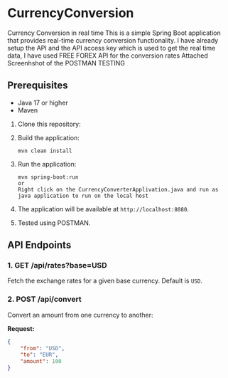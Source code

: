 # CurrencyConversion
Currency Conversion in real time
This is a simple Spring Boot application that provides real-time currency conversion functionality.
I have already setup the API and the API access key which is used to get the real time data, I have used FREE FOREX API for the conversion rates
Attached Screenhshot of the POSTMAN TESTING

## Prerequisites

- Java 17 or higher
- Maven

1.  Clone this repository:


2. Build the application:

    ```
    mvn clean install
    ```

3. Run the application:

    ```
    mvn spring-boot:run
    or
    Right click on the CurrencyConverterApplivation.java and run as java application to run on the local host
    ```

4. The application will be available at `http://localhost:8080`.

5. Tested using POSTMAN.

## API Endpoints

### 1. GET /api/rates?base=USD

Fetch the exchange rates for a given base currency. Default is `USD`.

### 2. POST /api/convert

Convert an amount from one currency to another:

**Request:**

```json
{
    "from": "USD",
    "to": "EUR",
    "amount": 100
}




